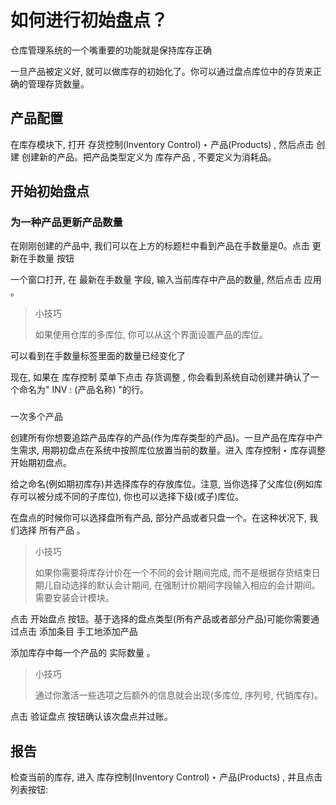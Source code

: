# 如何进行初始盘点？

仓库管理系统的一个嘴重要的功能就是保持库存正确

一旦产品被定义好, 就可以做库存的初始化了。你可以通过盘点库位中的存货来正确的管理存货数量。

## 产品配置

在库存模块下, 打开 存货控制\(Inventory Control\) ‣ 产品\(Products\) , 然后点击 创建 创建新的产品。把产品类型定义为 库存产品 , 不要定义为消耗品。

## 开始初始盘点

### 为一种产品更新产品数量

在刚刚创建的产品中, 我们可以在上方的标题栏中看到产品在手数量是0。点击 更新在手数量 按钮

一个窗口打开, 在 最新在手数量 字段, 输入当前库存中产品的数量, 然后点击 应用 。

> 小技巧
>
> 如果使用仓库的多库位, 你可以从这个界面设置产品的库位。

可以看到在手数量标签里面的数量已经变化了

现在, 如果在 库存控制 菜单下点击 存货调整 , 你会看到系统自动创建并确认了一个命名为" INV : \(产品名称\) "的行。

### 

一次多个产品

创建所有你想要追踪产品库存的产品\(作为库存类型的产品\)。一旦产品在库存中产生需求, 用期初盘点在系统中按照库位放置当前的数量。进入 库存控制 ‣ 库存调整 开始期初盘点。

给之命名\(例如期初库存\)并选择库存的存放库位。注意, 当你选择了父库位\(例如库存可以被分成不同的子库位\), 你也可以选择下级\(或子\)库位。

在盘点的时候你可以选择盘所有产品, 部分产品或者只盘一个。在这种状况下, 我们选择 所有产品 。

> 小技巧
>
> 如果你需要将库存计价在一个不同的会计期间完成, 而不是根据存货结束日期儿自动选择的默认会计期间, 在强制计价期间字段输入相应的会计期间。需要安装会计模块。

点击 开始盘点 按钮。基于选择的盘点类型\(所有产品或者部分产品\)可能你需要通过点击 添加条目 手工地添加产品

添加库存中每一个产品的 实际数量 。

> 小技巧
>
> 通过你激活一些选项之后额外的信息就会出现\(多库位, 序列号, 代销库存\)。

点击 验证盘点 按钮确认该次盘点并过账。

## 报告

检查当前的库存, 进入 库存控制\(Inventory Control\) ‣ 产品\(Products\) , 并且点击 列表按钮:

